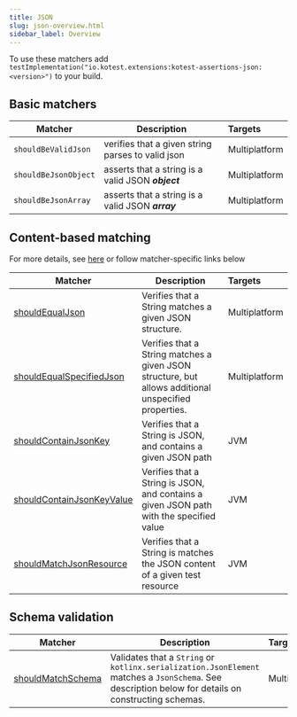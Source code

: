 ```yaml
---
title: JSON
slug: json-overview.html
sidebar_label: Overview
---
```


To use these matchers add `testImplementation("io.kotest.extensions:kotest-assertions-json:<version>")` to your build. 

## Basic matchers

| Matcher              | Description                                        | Targets       |
|----------------------|----------------------------------------------------|:--------------|
| `shouldBeValidJson`  | verifies that a given string parses to valid json  | Multiplatform |
| `shouldBeJsonObject` | asserts that a string is a valid JSON **_object_** | Multiplatform |
| `shouldBeJsonArray`  | asserts that a string is a valid JSON **_array_**  | Multiplatform |

## Content-based matching

For more details, see [here](content-json-matchers.html) or follow matcher-specific links below

| Matcher                                                                         | Description                                                                                          | Targets       |
|---------------------------------------------------------------------------------|------------------------------------------------------------------------------------------------------|:--------------|
| [shouldEqualJson](content-json-matchers.html#shouldequaljson)                   | Verifies that a String matches a given JSON structure.                                               | Multiplatform |
| [shouldEqualSpecifiedJson](content-json-matchers.html#shouldequalspecifiedjson) | Verifies that a String matches a given JSON structure, but allows additional unspecified properties. | Multiplatform |
| [shouldContainJsonKey](content-json-matchers.html#shouldcontainjsonkey)         | Verifies that a String is JSON, and contains a given JSON path                                       | JVM           |
| [shouldContainJsonKeyValue](content-json-matchers.html#shouldcontainjsonkey)    | Verifies that a String is JSON, and contains a given JSON path with the specified value              | JVM           |
| [shouldMatchJsonResource](content-json-matchers.html#shouldcontainjsonkey)      | Verifies that a String is matches the JSON content of a given test resource                          | JVM           |

## Schema validation
| Matcher                                        | Description                                                                                                                                         | Targets       |
|------------------------------------------------|-----------------------------------------------------------------------------------------------------------------------------------------------------|:--------------|
| [shouldMatchSchema](json-schema-matchers.html) | Validates that a `String` or `kotlinx.serialization.JsonElement` matches a `JsonSchema`. See description below for details on constructing schemas. | Multiplatform |
